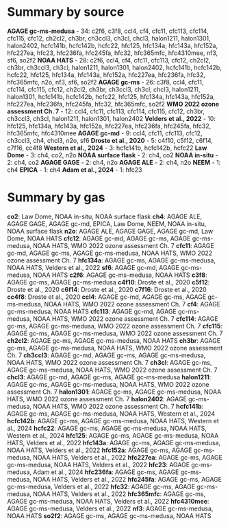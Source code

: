 # Summary by source

**AGAGE gc-ms-medusa** - 34: c2f6, c3f8, ccl4, cf4, cfc11, cfc113, cfc114, cfc115, cfc12, ch2cl2, ch3br, ch3ccl3, ch3cl, chcl3, halon1211, halon1301, halon2402, hcfc141b, hcfc142b, hcfc22, hfc125, hfc134a, hfc143a, hfc152a, hfc227ea, hfc23, hfc236fa, hfc245fa, hfc32, hfc365mfc, hfc4310mee, nf3, sf6, so2f2
**NOAA HATS** - 28: c2f6, ccl4, cf4, cfc11, cfc113, cfc12, ch2cl2, ch3br, ch3ccl3, ch3cl, halon1211, halon1301, halon2402, hcfc141b, hcfc142b, hcfc22, hfc125, hfc134a, hfc143a, hfc152a, hfc227ea, hfc236fa, hfc32, hfc365mfc, n2o, nf3, sf6, so2f2
**AGAGE gc-ms** - 26: c3f8, ccl4, cfc11, cfc114, cfc115, cfc12, ch2cl2, ch3br, ch3ccl3, ch3cl, chcl3, halon1211, halon1301, hcfc141b, hcfc142b, hcfc22, hfc125, hfc134a, hfc143a, hfc152a, hfc227ea, hfc236fa, hfc245fa, hfc32, hfc365mfc, so2f2
**WMO 2022 ozone assessment Ch. 7** - 12: ccl4, cfc11, cfc113, cfc114, cfc115, cfc12, ch3br, ch3ccl3, ch3cl, halon1211, halon1301, halon2402
**Velders et al., 2022** - 10: hfc125, hfc134a, hfc143a, hfc152a, hfc227ea, hfc236fa, hfc245fa, hfc32, hfc365mfc, hfc4310mee
**AGAGE gc-md** - 9: ccl4, cfc11, cfc113, cfc12, ch3ccl3, ch4, chcl3, n2o, sf6
**Droste et al., 2020** - 5: c4f10, c5f12, c6f14, c7f16, cc4f8
**Western et al., 2024** - 3: hcfc141b, hcfc142b, hcfc22
**Law Dome** - 3: ch4, co2, n2o
**NOAA surface flask** - 2: ch4, co2
**NOAA in-situ** - 2: ch4, co2
**AGAGE GAGE** - 2: ch4, n2o
**AGAGE ALE** - 2: ch4, n2o
**NEEM** - 1: ch4
**EPICA** - 1: ch4
**Adam et al., 2024** - 1: hfc23

# Summary by gas

**co2**: Law Dome, NOAA in-situ, NOAA surface flask
**ch4**: AGAGE ALE, AGAGE GAGE, AGAGE gc-md, EPICA, Law Dome, NEEM, NOAA in-situ, NOAA surface flask
**n2o**: AGAGE ALE, AGAGE GAGE, AGAGE gc-md, Law Dome, NOAA HATS
**cfc12**: AGAGE gc-md, AGAGE gc-ms, AGAGE gc-ms-medusa, NOAA HATS, WMO 2022 ozone assessment Ch. 7
**cfc11**: AGAGE gc-md, AGAGE gc-ms, AGAGE gc-ms-medusa, NOAA HATS, WMO 2022 ozone assessment Ch. 7
**hfc134a**: AGAGE gc-ms, AGAGE gc-ms-medusa, NOAA HATS, Velders et al., 2022
**sf6**: AGAGE gc-md, AGAGE gc-ms-medusa, NOAA HATS
**c2f6**: AGAGE gc-ms-medusa, NOAA HATS
**c3f8**: AGAGE gc-ms, AGAGE gc-ms-medusa
**c4f10**: Droste et al., 2020
**c5f12**: Droste et al., 2020
**c6f14**: Droste et al., 2020
**c7f16**: Droste et al., 2020
**cc4f8**: Droste et al., 2020
**ccl4**: AGAGE gc-md, AGAGE gc-ms, AGAGE gc-ms-medusa, NOAA HATS, WMO 2022 ozone assessment Ch. 7
**cf4**: AGAGE gc-ms-medusa, NOAA HATS
**cfc113**: AGAGE gc-md, AGAGE gc-ms-medusa, NOAA HATS, WMO 2022 ozone assessment Ch. 7
**cfc114**: AGAGE gc-ms, AGAGE gc-ms-medusa, WMO 2022 ozone assessment Ch. 7
**cfc115**: AGAGE gc-ms, AGAGE gc-ms-medusa, WMO 2022 ozone assessment Ch. 7
**ch2cl2**: AGAGE gc-ms, AGAGE gc-ms-medusa, NOAA HATS
**ch3br**: AGAGE gc-ms, AGAGE gc-ms-medusa, NOAA HATS, WMO 2022 ozone assessment Ch. 7
**ch3ccl3**: AGAGE gc-md, AGAGE gc-ms, AGAGE gc-ms-medusa, NOAA HATS, WMO 2022 ozone assessment Ch. 7
**ch3cl**: AGAGE gc-ms, AGAGE gc-ms-medusa, NOAA HATS, WMO 2022 ozone assessment Ch. 7
**chcl3**: AGAGE gc-md, AGAGE gc-ms, AGAGE gc-ms-medusa
**halon1211**: AGAGE gc-ms, AGAGE gc-ms-medusa, NOAA HATS, WMO 2022 ozone assessment Ch. 7
**halon1301**: AGAGE gc-ms, AGAGE gc-ms-medusa, NOAA HATS, WMO 2022 ozone assessment Ch. 7
**halon2402**: AGAGE gc-ms-medusa, NOAA HATS, WMO 2022 ozone assessment Ch. 7
**hcfc141b**: AGAGE gc-ms, AGAGE gc-ms-medusa, NOAA HATS, Western et al., 2024
**hcfc142b**: AGAGE gc-ms, AGAGE gc-ms-medusa, NOAA HATS, Western et al., 2024
**hcfc22**: AGAGE gc-ms, AGAGE gc-ms-medusa, NOAA HATS, Western et al., 2024
**hfc125**: AGAGE gc-ms, AGAGE gc-ms-medusa, NOAA HATS, Velders et al., 2022
**hfc143a**: AGAGE gc-ms, AGAGE gc-ms-medusa, NOAA HATS, Velders et al., 2022
**hfc152a**: AGAGE gc-ms, AGAGE gc-ms-medusa, NOAA HATS, Velders et al., 2022
**hfc227ea**: AGAGE gc-ms, AGAGE gc-ms-medusa, NOAA HATS, Velders et al., 2022
**hfc23**: AGAGE gc-ms-medusa, Adam et al., 2024
**hfc236fa**: AGAGE gc-ms, AGAGE gc-ms-medusa, NOAA HATS, Velders et al., 2022
**hfc245fa**: AGAGE gc-ms, AGAGE gc-ms-medusa, Velders et al., 2022
**hfc32**: AGAGE gc-ms, AGAGE gc-ms-medusa, NOAA HATS, Velders et al., 2022
**hfc365mfc**: AGAGE gc-ms, AGAGE gc-ms-medusa, NOAA HATS, Velders et al., 2022
**hfc4310mee**: AGAGE gc-ms-medusa, Velders et al., 2022
**nf3**: AGAGE gc-ms-medusa, NOAA HATS
**so2f2**: AGAGE gc-ms, AGAGE gc-ms-medusa, NOAA HATS
